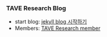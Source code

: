 ### TAVE Research Blog

- start blog: [jekyll blog 시작하기](https://taveresearch.github.io/blog/quickstart/)
- Members: [TAVE Research member](https://taveresearch.github.io/people/)
